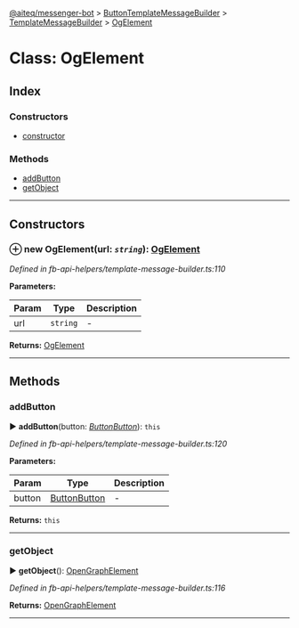 [@aiteq/messenger-bot](../README.md) > [ButtonTemplateMessageBuilder](../classes/buttontemplatemessagebuilder.md) > [TemplateMessageBuilder](../modules/buttontemplatemessagebuilder.templatemessagebuilder.md) > [OgElement](../classes/buttontemplatemessagebuilder.templatemessagebuilder.ogelement.md)



# Class: OgElement

## Index

### Constructors

* [constructor](buttontemplatemessagebuilder.templatemessagebuilder.ogelement.md#constructor)


### Methods

* [addButton](buttontemplatemessagebuilder.templatemessagebuilder.ogelement.md#addbutton)
* [getObject](buttontemplatemessagebuilder.templatemessagebuilder.ogelement.md#getobject)



---
## Constructors
<a id="constructor"></a>


### ⊕ **new OgElement**(url: *`string`*): [OgElement](buttontemplatemessagebuilder.templatemessagebuilder.ogelement.md)



*Defined in fb-api-helpers/template-message-builder.ts:110*



**Parameters:**

| Param | Type | Description |
| ------ | ------ | ------ |
| url | `string`   |  - |





**Returns:** [OgElement](buttontemplatemessagebuilder.templatemessagebuilder.ogelement.md)

---


## Methods
<a id="addbutton"></a>

###  addButton

► **addButton**(button: *[Button](templatemessagebuilder.button.md)[Button](../modules/send.md#button)*): `this`




*Defined in fb-api-helpers/template-message-builder.ts:120*



**Parameters:**

| Param | Type | Description |
| ------ | ------ | ------ |
| button | [Button](templatemessagebuilder.button.md)[Button](../modules/send.md#button)   |  - |





**Returns:** `this`





___

<a id="getobject"></a>

###  getObject

► **getObject**(): [OpenGraphElement](../interfaces/send.opengraphelement.md)




*Defined in fb-api-helpers/template-message-builder.ts:116*





**Returns:** [OpenGraphElement](../interfaces/send.opengraphelement.md)





___


